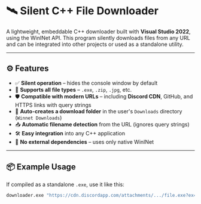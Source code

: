 # 🛰️ Silent C++ File Downloader

A lightweight, embeddable C++ downloader built with **Visual Studio 2022**, using the WinINet API. This program silently downloads files from any URL and can be integrated into other projects or used as a standalone utility.

---

## ⚙️ Features

- ✅ **Silent operation** – hides the console window by default
- 🔗 **Supports all file types** – `.exe`, `.zip`, `.jpg`, etc.
- 🛡️ **Compatible with modern URLs** – including **Discord CDN**, GitHub, and HTTPS links with query strings
- 📁 **Auto-creates a download folder** in the user's `Downloads` directory (`Winnet Downloads`)
- 📥 **Automatic filename detection** from the URL (ignores query strings)
- 🛠️ **Easy integration** into any C++ application
- 🧠 **No external dependencies** – uses only native WinINet

---

## 📦 Example Usage

If compiled as a standalone `.exe`, use it like this:

```bat
downloader.exe "https://cdn.discordapp.com/attachments/.../file.exe?ex=abc^&is=xyz" filenamehere
